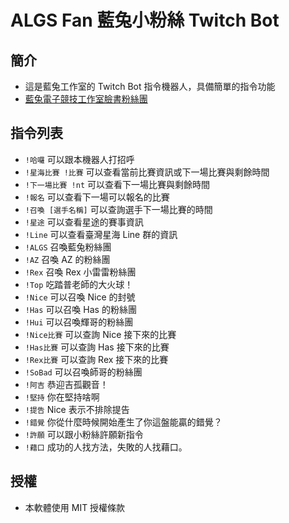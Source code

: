 # ALGS Fan 藍兔小粉絲 Twitch Bot

## 簡介
+ 這是藍兔工作室的 Twitch Bot 指令機器人，具備簡單的指令功能
+ [藍兔電子競技工作室臉書粉絲團](https://www.facebook.com/ALGSSC2/)

## 指令列表
+ `!哈囉` 可以跟本機器人打招呼
+ `!星海比賽 !比賽` 可以查看當前比賽資訊或下一場比賽與剩餘時間
+ `!下一場比賽 !nt` 可以查看下一場比賽與剩餘時間
+ `!報名` 可以查看下一場可以報名的比賽
+ `!召喚 [選手名稱]` 可以查詢選手下一場比賽的時間
+ `!星途` 可以查看星途的賽事資訊
+ `!Line` 可以查看臺灣星海 Line 群的資訊
+ `!ALGS` 召喚藍兔粉絲團
+ `!AZ` 召喚 AZ 的粉絲團
+ `!Rex` 召喚 Rex 小雷雷粉絲團
+ `!Top` 吃踏普老師的大火球！
+ `!Nice` 可以召喚 Nice 的封號
+ `!Has` 可以召喚 Has 的粉絲團
+ `!Hui` 可以召喚輝哥的粉絲團
+ `!Nice比賽` 可以查詢 Nice 接下來的比賽
+ `!Has比賽` 可以查詢 Has 接下來的比賽
+ `!Rex比賽` 可以查詢 Rex 接下來的比賽
+ `!SoBad` 可以召喚師哥的粉絲團
+ `!阿吉` 恭迎吉孤觀音！
+ `!堅持` 你在堅持啥啊
+ `!提告` Nice 表示不排除提告
+ `!錯覺` 你從什麼時候開始產生了你這盤能贏的錯覺？
+ `!許願` 可以跟小粉絲許願新指令
+ `!藉口` 成功的人找方法，失敗的人找藉口。

## 授權
+ 本軟體使用 MIT 授權條款
